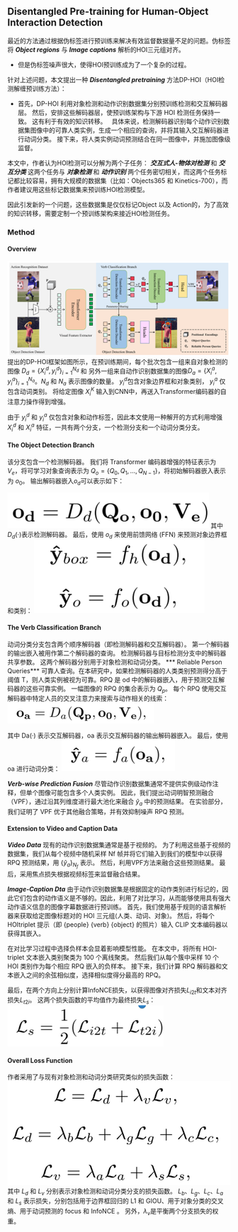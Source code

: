 ## Disentangled Pre-training for Human-Object Interaction Detection

最近的方法通过根据伪标签进行预训练来解决有效监督数据量不足的问题。伪标签将 ***Object regions*** 与 ***Image captions*** 解析的HOI三元组对齐。
- 但是伪标签噪声很大，使得HOI预训练成为了一个复杂的过程。

针对上述问题，本文提出一种 ***Disentangled pretraining*** 方法DP-HOI（HOI检测解缠预训练方法）：
- 首先，DP-HOI 利用对象检测和动作识别数据集分别预训练检测和交互解码器层。 然后，安排这些解码器层，使预训练架构与下游 HOI 检测任务保持一致。 这有利于有效的知识转移。
&nbsp;
具体来说，检测解码器识别每个动作识别数据集图像中的可靠人类实例，生成一个相应的查询，并将其输入交互解码器进行动词分类。 接下来，将人类实例动词预测结合在同一图像中，并施加图像级监督。

本文中，作者认为HOI检测可以分解为两个子任务：
***交互式人-物体对检测***   和    ***交互分类***
这两个任务与
***对象检测*** 和 ***动作识别***
两个任务密切相关，而这两个任务标记都比较容易，拥有大规模的数据集（比如：Objects365 和 Kinetics-700），而作者建议用这些标记数据集来预训练HOI检测模型。

因此引发新的一个问题，这些数据集是仅仅标记Object 以及 Action的，为了高效的知识转移，需要定制一个预训练架构来接近HOI检测任务。


### Method
#### Overview

![](./图片/DPHOI/model.png)
提出的DP-HOI框架如图所示，在预训练期间，每个批次包含一组来自对象检测的图像 $D_d = \{X_i^d,y_i^d\}^{N_d}_{i=1}$ 和 另外一组来自动作识别数据集的图像$D_a = \{X_i^a,y_i^a\}^{N_a}_{i=1}$。$N_d$ 和 $N_a$ 表示图像的数量。 $y^d_i$包含对象边界框和对象类别， $y_i^a$ 仅包含动词类别。
将给定图像 $X_i^K$ 输入到CNN中，再送入Transformer编码器的自注意力操作得到增强。

由于 $y_i^d$ 和 $y_i^a$ 仅包含对象和动作标签，因此本文使用一种解开的方式利用增强 $X_i^d$ 和 $X_i^a$ 特征，一共有两个分支，一个检测分支和一个动词分类分支。

#### The Object Detection Branch
该分支包含一个检测解码器。 我们将 Transformer 编码器增强的特征表示为 $V_e$，将可学习对象查询表示为 $Q_o = \{Q_0, Q_1, ..., Q_{N−1}\}$，将初始解码器嵌入表示为 $o_0$。 输出解码器嵌入$o_d$可以表示如下：

![](./图片/DPHOI/1.png)
其中$D_d(·)$表示检测解码器。 最后，使用 $o_d$ 来使用前馈网络 (FFN) 来预测对象边界框和类别：
![](./图片/DPHOI/3.png)

#### The Verb Classification Branch
动词分类分支包含两个顺序解码器（即检测解码器和交互解码器）。 第一个解码器的输出嵌入被用作第二个解码器的查询。 检测解码器与目标检测分支中的解码器共享参数。 这两个解码器分别用于对象检测和动词分类。
*** Reliable Person Queries*** 可靠人查询。在本研究中，如果检测解码器的人类类别预测得分高于阈值 T，则人类实例被视为可靠。RPQ 是 od 中的解码器嵌入，用于预测交互解码器的这些可靠实例。 一幅图像的 RPQ 的集合表示为 $Q_p$。 每个 RPQ 使用交互解码器中特定人员的交叉注意力来搜索与动作相关的线索：
![](./图片/DPHOI/4.png)

其中 Da(·) 表示交互解码器，oa 表示交互解码器的输出解码器嵌入。 最后，使用 oa 进行动词分类：
![](./图片/DPHOI/5.png)

***Verb-wise Prediction Fusion***
尽管动作识别数据集通常不提供实例级动作注释，但单个图像可能包含多个人类实例。 因此，我们提出动词明智预测融合（VPF），通过沿其列维度进行最大池化来融合 $\hat{y}_a$ 中的预测结果。 在实验部分，我们证明了 VPF 优于其他融合策略，并有效抑制噪声 RPQ 预测。

#### Extension to Video and Caption Data
***Video Data*** 现有的动作识别数据集通常是基于视频的。 为了利用这些基于视频的数据集，我们从每个视频中随机采样 Nf 帧并将它们输入到我们的模型中以获得 RPQ 预测结果，用 $\{\hat{y}_a\}_{N_f}$ 表示。 然后，利用VPF方法来融合这些预测结果。 最后，采用焦点损失根据视频标签来监督融合结果。

***Image-Caption Dta*** 
由于动作识别数据集是根据固定的动作类别进行标记的，因此它们包含的动作语义是不够的。因此，利用了对比学习，从而能够使用具有强大动作语义信息的图像字幕数据进行预训练。 首先，我们使用基于规则的语言解析器来获取给定图像标题对的 HOI 三元组⟨人类、动词、对象⟩。 然后，将每个 HOItriplet 提示（即 {people} {verb} {object} 的照片）输入 CLIP 文本编码器以获得其嵌入。

在对比学习过程中选择负样本会显着影响模型性能。 在本文中，将所有 HOI-triplet 文本嵌入类别聚类为 100 个离线聚类。 然后我们从每个簇中采样 10 个 HOI 类别作为每个相应 RPQ 嵌入的负样本。 接下来，我们计算 RPQ 解码器和文本嵌入之间的余弦相似度，选择相似度得分最高的 RPQ。

最后，在两个方向上分别计算InfoNCE损失，以获得图像对齐损失$L_{i2t}$和文本对齐损失$L_{t2i}$。 这两个损失函数的平均值作为最终损失$L_s$：
![](./图片/DPHOI/6.png)

#### Overall Loss Function
作者采用了与现有对象检测和动词分类研究类似的损失函数：
![](./图片/DPHOI/7.png)
其中 $L_d$ 和 $L_v$ 分别表示对象检测和动词分类分支的损失函数。  $L_b$、$L_g$、$L_c$、$L_a$ 和 $L_s$ 表示损失，分别包括用于边界框回归的 L1 和 GIOU、用于对象分类的交叉熵、用于动词预测的 focus 和 InfoNCE 。 另外，$λ_v$是平衡两个分支损失的权重。

